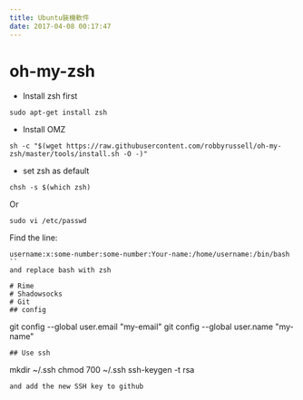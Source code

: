```yaml
---
title: Ubuntu裝機軟件
date: 2017-04-08 00:17:47
---
```


# oh-my-zsh
- Install zsh first
```
sudo apt-get install zsh
```
- Install OMZ
```
sh -c "$(wget https://raw.githubusercontent.com/robbyrussell/oh-my-zsh/master/tools/install.sh -O -)"
```
- set zsh as default
```
chsh -s $(which zsh)
```
Or
```
sudo vi /etc/passwd
```
Find the line:
```
username:x:some-number:some-number:Your-name:/home/username:/bin/bash
``
and replace bash with zsh

# Rime
# Shadowsocks
# Git
## config
```
git config --global user.email "my-email"
git config --global user.name "my-name"
```
## Use ssh
```
mkdir ~/.ssh
chmod 700 ~/.ssh
ssh-keygen -t rsa
```
and add the new SSH key to github

